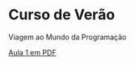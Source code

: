 # Curso de Verão
Viagem ao Mundo da Programação

[Aula 1 em PDF](https://github.com/danieldavidnunes/cursodeverao/raw/main/Curso%20de%20ver%C3%A3o%20-%20Aula1%20-%20Algoritmo.pdf)
